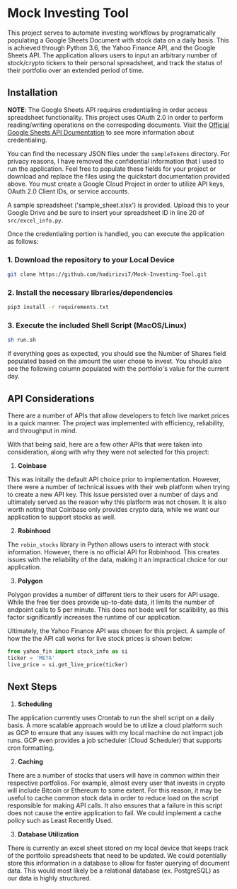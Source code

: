 # Mock Investing Tool

This project serves to automate investing workflows by programatically populating a Google Sheets Document with stock data on a daily basis. This is achieved through Python 3.6, the Yahoo Finance API, and the Google Sheets API. The application allows users to input an arbitrary number of stock/crypto tickers to their personal spreadsheet, and track the status of their portfolio over an extended period of time.

## Installation

**NOTE**: The Google Sheets API requires credentialing in order access spreadsheet functionality. This project uses OAuth 2.0 in order to perform reading/writing operations on the correspoding documents. Visit the [Official Google Sheets API Dcumentation](https://developers.google.com/sheets/api/quickstart/python) to see more information about credentialing.

You can find the necessary JSON files under the `sampleTokens` directory. For privacy reasons, I have removed the confidential information that I used to run the application. Feel free to populate these fields for your project or download and replace the files using the quickstart documentation provided above. You must create a Google Cloud Project in order to utilize API keys, OAuth 2.0 Client IDs, or service accounts.

A sample spreadsheet ('sample_sheet.xlsx') is provided. Upload this to your Google Drive and be sure to insert your spreadsheet ID in line 20 of `src/excel_info.py`.

Once the credentialing portion is handled, you can execute the application as follows:

### 1. Download the repository to your Local Device

```bash
git clone https://github.com/hadirizvi7/Mock-Investing-Tool.git
```

### 2. Install the necessary libraries/dependencies

```bash
pip3 install -r requirements.txt
```

### 3. Execute the included Shell Script (MacOS/Linux)

```bash
sh run.sh
```

If everything goes as expected, you should see the Number of Shares field populated based on the amount the user chose to invest. You should also see the following column populated with the portfolio's value for the current day.

## API Considerations

There are a number of APIs that allow developers to fetch live market prices in a quick manner. The project was implemented with efficiency, reliability, and throughput in mind. 

With that being said, here are a few other APIs that were taken into consideration, along with why they were not selected for this project:

1. **Coinbase**

This was initally the default API choice prior to implementation. However, there were a number of technical issues with their web platform when trying to create a new API key. This issue persisted over a number of days and ultimately served as the reason why this platform was not chosen. It is also worth noting that Coinbase only provides crypto data, while we want our application to support stocks as well.

2. **Robinhood**

The `robin_stocks` library in Python allows users to interact with stock information. However, there is no official API for Robinhood. This creates issues with the reliability of the data, making it an impractical choice for our application.

3. **Polygon**

Polygon provides a number of different tiers to their users for API usage. While the free tier does provide up-to-date data, it limits the number of endpoint calls to 5 per minute. This does not bode well for scalibility, as this factor significantly increases the runtime of our application.

Ultimately, the Yahoo Finance API was chosen for this project. A sample of how the the API call works for live stock prices is shown below:

```python
from yahoo_fin import stock_info as si
ticker = 'META'
live_price = si.get_live_price(ticker)
```

## Next Steps

1. **Scheduling**

The application currently uses Crontab to run the shell script on a daily basis. A more scalable approach would be to utilize a cloud platform such as GCP to ensure that any issues with my local machine do not impact job runs. GCP even provides a job scheduler (Cloud Scheduler) that supports cron formatting.

2. **Caching**

There are a number of stocks that users will have in common within their respective portfolios. For example, almost every user that invests in crypto will include Bitcoin or Ethereum to some extent. For this reason, it may be useful to cache common stock data in order to reduce load on the script responsible for making API calls. It also ensures that a failure in this script does not cause the entire application to fail. We could implement a cache policy such as Least Recently Used.

3. **Database Utilization**

There is currently an excel sheet stored on my local device that keeps track of the portfolio spreadsheets that need to be updated. We could potentially store this information in a database to allow for faster querying of document data. This would most likely be a relational database (ex. PostgreSQL) as our data is highly structured.